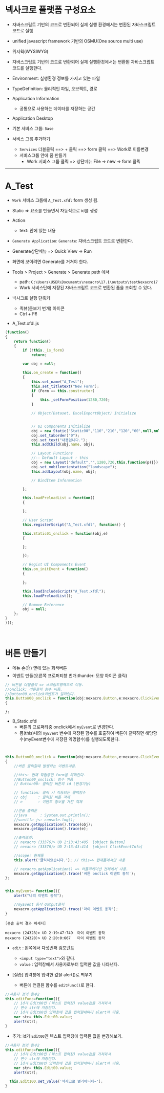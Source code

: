 # 넥사크로 플랫폼 구성요소

- 자바스크립트 기반의 코드로 변환되어 실제 실행 환경에서는 변환된 자바스크립트 코드로 실행

- unified javascript framework 기반의 OSMU(One source multi use)

- 위지웍(WYSIWYG)

- 자바스크립트 기반의 코드로 변환되어 실제 실행환경에서는 변환된 자바스크립트 코드를 실행한다.

- Environment: 실행환경 정보를 가지고 있는 파일

- TypeDefinition: 물리적인 파일, 오브젝트, 경로

- Application Information
  - 공통으로 사용하는 데이터를 저장하는 공간

- Application Desktop

- 기본 서비스 그룹: `Base`
- 서비스 그룹 추가하기
  - `Services` 더블클릭 ==> + 클릭 ==> form 클릭 ==> Work로 이름변경
  - 서비스그룹 안에 폼 만들기
    - Work 서비스 그룹 클릭 => 상단메뉴 File => new => form 클릭

<HR>

# A_Test
- `Work` 서비스 그룹에 `A_Test.xfdl` form 생성 됨.

- Static => 요소를 만들면서 자동적으로 id를 생성
- Action
  - text: 안에 있는 내용

- `Generate Application`: `Generate`: 자바스크립트 코드로 변환한다.
- Generate상단메뉴 => Quick View => Run
- 화면에 보이려면 Generate를 거쳐야 한다.

- Tools > Project > Generate > Generate path 에서
  - path: `C:\Users\USER\Documents\nexacro\17.1\outputs\testNexacro17`
  - Work 서비스단에 저장된 자바스크립트 코드로 변환된 폼을 조회할 수 있다.

- 넥사크로 실행 단축키
  - 퀵뷰(돋보기 번개) 아이콘
  - Ctrl + F6

- A_Test.xfdl.js

```javascript
(function()
{
    return function()
    {
        if (!this._is_form)
            return;

        var obj = null;

        this.on_create = function()
        {
            this.set_name("A_Test");
            this.set_titletext("New Form");
            if (Form == this.constructor)
            {
                this._setFormPosition(1280,720);
            }

            // Object(Dataset, ExcelExportObject) Initialize


            // UI Components Initialize
            obj = new Static("Static00","110","210","120","60",null,null,null,null,null,null,this);
            obj.set_taborder("0");
            obj.set_text("내용입니다.");
            this.addChild(obj.name, obj);

            // Layout Functions
            //-- Default Layout : this
            obj = new Layout("default","",1280,720,this,function(p){});
            obj.set_mobileorientation("landscape");
            this.addLayout(obj.name, obj);

            // BindItem Information

        };

        this.loadPreloadList = function()
        {

        };

        // User Script
        this.registerScript("A_Test.xfdl", function() {

        this.Static01_onclick = function(obj,e)
        {

        };

        });

        // Regist UI Components Event
        this.on_initEvent = function()
        {

        };

        this.loadIncludeScript("A_Test.xfdl");
        this.loadPreloadList();

        // Remove Reference
        obj = null;
    };
}
)();

```

<br>

# 버튼 만들기

- 메뉴 손(:hand:) 옆에 있는 회색버튼
- 이벤트 만들(오른쪽 프로퍼티창 번개:thunder: 모양 아이콘 클릭)

```javascript
// 버튼을 더블클릭 => 스크립트영역으로 이동.
//onclick: 버튼클릭 함수 이름.
//Button00_onclick이벤트가 걸려있다.
this.Button00_onclick = function(obj:nexacro.Button,e:nexacro.ClickEventInfo)
{

};
```

- B_Static.xfdl
  - 버튼의 프로퍼티중 onclick에서 `myEvent`로 변경한다.
  - 폼(this)내의 `myEvent` 변수에 저장된 함수를 호출하여 버튼이 클릭하면 해당함수(myEvent변수에 저장된 익명함수)를 실행되도록한다.

```js


this.Button00_onclick = function(obj:nexacro.Button,e:nexacro.ClickEventInfo)
{
	//버튼 클릭할때 발생하는 이벤트내용.

	//this: 현재 작업중인 form을 의미한다.
	//Button00_onclick: 함수 이름
	// Button00: 클릭한 버튼의 id (변경가능)

	// function: 클릭 시 작동되는 콜백함수
	// obj     : 클릭한 버튼 객체
	// e       : 이벤트 정보를 가진 객체

	//콘솔 출력문
	//java      : System.out.println();
	//vanilla js: console.log();
	nexacro.getApplication().trace(obj);
	nexacro.getApplication().trace(e);

	//출력결과:
	// nexacro (33376)> UD 2:13:43:405  [object Button]
	// nexacro (33376)> UD 2:13:43:414  [object ClickEventInfo]

	//scope: 현재폼
	this.alert('클릭하였습니다.'); // this=> 현재폼에서만 사용

	// nexacro.getApplication() => 어플리케이션 전체에서 사용.
	nexacro.getApplication().trace('버튼 onclick 이벤트 동작');
};


this.myEvent= function(){
	alert("나의 이벤트 동작");

	//myEvent 동작 Output클릭
	nexacro.getApplication().trace('마이 이벤트 동작');
}
```

```
[콘솔 출력 결과 메세지]

nexacro (24328)> UD 2:19:47:749  마이 이벤트 동작
nexacro (24328)> UD 2:20:0:667   마이 이벤트 동작

```


- `edit` : 왼쪽에서 다섯번째 컴포넌트
  - `<input type="text">`와 같다.
  - `value` : 입력창에서 사용자로부터 입력한 값을 나타낸다.

- [실습] 입력창에 입력한 값을 alert()로 띄우기  
  - 버튼에 연결된 함수를 `editFunc()`로 한다.

```js
//사용자 정의 함수2
this.editFunc=function(){
	// id가 Edit00인 (텍스트 입력창) value값을 가져와서
	// 변수 str에 저장한다.
	// id가 Edit00인 입력창에 값을 입력할때마다 alert까 띄움.
	var str= this.Edit00.value;
	alert(str);
}
```


- 추가: id가 `Edit00`인 텍스트 입력창에 입력된 값을 변경해보기.

```js
//사용자 정의 함수2
this.editFunc=function(){
	// id가 Edit00인 (텍스트 입력창) value값을 가져와서
	// 변수 str에 저장한다.
	// id가 Edit00인 입력창에 값을 입력할때마다 alert까 띄움.
	var str= this.Edit00.value;
	alert(str);

  this.Edit100.set_value('넥사크로 별거아니네~');
}
```

